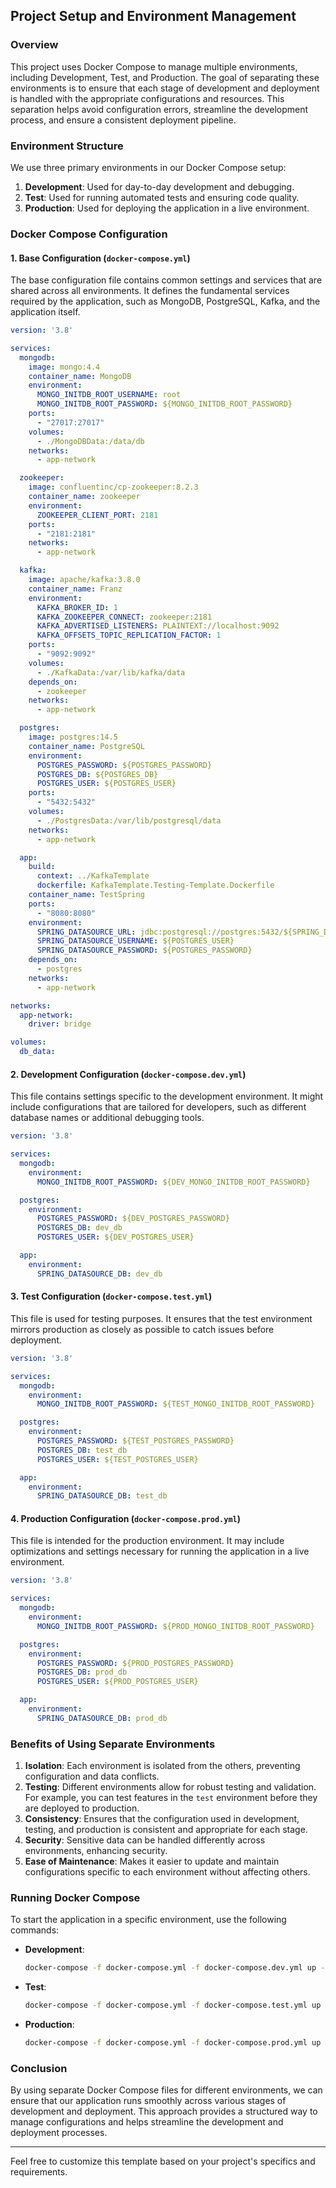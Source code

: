## Project Setup and Environment Management

### Overview

This project uses Docker Compose to manage multiple environments, including Development, Test, and Production. The goal of separating these environments is to ensure that each stage of development and deployment is handled with the appropriate configurations and resources. This separation helps avoid configuration errors, streamline the development process, and ensure a consistent deployment pipeline.

### Environment Structure

We use three primary environments in our Docker Compose setup:

1. **Development**: Used for day-to-day development and debugging.
2. **Test**: Used for running automated tests and ensuring code quality.
3. **Production**: Used for deploying the application in a live environment.

### Docker Compose Configuration

#### 1. Base Configuration (`docker-compose.yml`)

The base configuration file contains common settings and services that are shared across all environments. It defines the fundamental services required by the application, such as MongoDB, PostgreSQL, Kafka, and the application itself.

```yaml
version: '3.8'

services:
  mongodb:
    image: mongo:4.4
    container_name: MongoDB
    environment:
      MONGO_INITDB_ROOT_USERNAME: root
      MONGO_INITDB_ROOT_PASSWORD: ${MONGO_INITDB_ROOT_PASSWORD}
    ports:
      - "27017:27017"
    volumes:
      - ./MongoDBData:/data/db
    networks:
      - app-network

  zookeeper:
    image: confluentinc/cp-zookeeper:8.2.3
    container_name: zookeeper
    environment:
      ZOOKEEPER_CLIENT_PORT: 2181
    ports:
      - "2181:2181"
    networks:
      - app-network

  kafka:
    image: apache/kafka:3.8.0
    container_name: Franz
    environment:
      KAFKA_BROKER_ID: 1
      KAFKA_ZOOKEEPER_CONNECT: zookeeper:2181
      KAFKA_ADVERTISED_LISTENERS: PLAINTEXT://localhost:9092
      KAFKA_OFFSETS_TOPIC_REPLICATION_FACTOR: 1
    ports:
      - "9092:9092"
    volumes:
      - ./KafkaData:/var/lib/kafka/data
    depends_on:
      - zookeeper
    networks:
      - app-network

  postgres:
    image: postgres:14.5
    container_name: PostgreSQL
    environment:
      POSTGRES_PASSWORD: ${POSTGRES_PASSWORD}
      POSTGRES_DB: ${POSTGRES_DB}
      POSTGRES_USER: ${POSTGRES_USER}
    ports:
      - "5432:5432"
    volumes:
      - ./PostgresData:/var/lib/postgresql/data
    networks:
      - app-network

  app:
    build:
      context: ../KafkaTemplate
      dockerfile: KafkaTemplate.Testing-Template.Dockerfile
    container_name: TestSpring
    ports:
      - "8080:8080"
    environment:
      SPRING_DATASOURCE_URL: jdbc:postgresql://postgres:5432/${SPRING_DATASOURCE_DB}
      SPRING_DATASOURCE_USERNAME: ${POSTGRES_USER}
      SPRING_DATASOURCE_PASSWORD: ${POSTGRES_PASSWORD}
    depends_on:
      - postgres
    networks:
      - app-network

networks:
  app-network:
    driver: bridge

volumes:
  db_data:
```

#### 2. Development Configuration (`docker-compose.dev.yml`)

This file contains settings specific to the development environment. It might include configurations that are tailored for developers, such as different database names or additional debugging tools.

```yaml
version: '3.8'

services:
  mongodb:
    environment:
      MONGO_INITDB_ROOT_PASSWORD: ${DEV_MONGO_INITDB_ROOT_PASSWORD}

  postgres:
    environment:
      POSTGRES_PASSWORD: ${DEV_POSTGRES_PASSWORD}
      POSTGRES_DB: dev_db
      POSTGRES_USER: ${DEV_POSTGRES_USER}

  app:
    environment:
      SPRING_DATASOURCE_DB: dev_db
```

#### 3. Test Configuration (`docker-compose.test.yml`)

This file is used for testing purposes. It ensures that the test environment mirrors production as closely as possible to catch issues before deployment.

```yaml
version: '3.8'

services:
  mongodb:
    environment:
      MONGO_INITDB_ROOT_PASSWORD: ${TEST_MONGO_INITDB_ROOT_PASSWORD}

  postgres:
    environment:
      POSTGRES_PASSWORD: ${TEST_POSTGRES_PASSWORD}
      POSTGRES_DB: test_db
      POSTGRES_USER: ${TEST_POSTGRES_USER}

  app:
    environment:
      SPRING_DATASOURCE_DB: test_db
```

#### 4. Production Configuration (`docker-compose.prod.yml`)

This file is intended for the production environment. It may include optimizations and settings necessary for running the application in a live environment.

```yaml
version: '3.8'

services:
  mongodb:
    environment:
      MONGO_INITDB_ROOT_PASSWORD: ${PROD_MONGO_INITDB_ROOT_PASSWORD}

  postgres:
    environment:
      POSTGRES_PASSWORD: ${PROD_POSTGRES_PASSWORD}
      POSTGRES_DB: prod_db
      POSTGRES_USER: ${PROD_POSTGRES_USER}

  app:
    environment:
      SPRING_DATASOURCE_DB: prod_db
```

### Benefits of Using Separate Environments

1. **Isolation**: Each environment is isolated from the others, preventing configuration and data conflicts.
2. **Testing**: Different environments allow for robust testing and validation. For example, you can test features in the `test` environment before they are deployed to production.
3. **Consistency**: Ensures that the configuration used in development, testing, and production is consistent and appropriate for each stage.
4. **Security**: Sensitive data can be handled differently across environments, enhancing security.
5. **Ease of Maintenance**: Makes it easier to update and maintain configurations specific to each environment without affecting others.

### Running Docker Compose

To start the application in a specific environment, use the following commands:

- **Development**:
  ```bash
  docker-compose -f docker-compose.yml -f docker-compose.dev.yml up -d
  ```

- **Test**:
  ```bash
  docker-compose -f docker-compose.yml -f docker-compose.test.yml up -d
  ```

- **Production**:
  ```bash
  docker-compose -f docker-compose.yml -f docker-compose.prod.yml up -d
  ```

### Conclusion

By using separate Docker Compose files for different environments, we can ensure that our application runs smoothly across various stages of development and deployment. This approach provides a structured way to manage configurations and helps streamline the development and deployment processes.

---

Feel free to customize this template based on your project's specifics and requirements.
